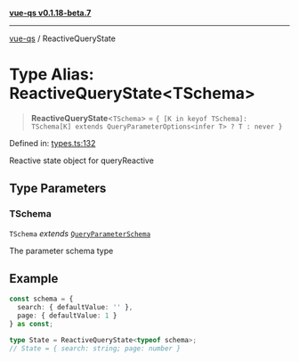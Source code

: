 [**vue-qs v0.1.18-beta.7**](../README.md)

***

[vue-qs](../README.md) / ReactiveQueryState

# Type Alias: ReactiveQueryState\<TSchema\>

> **ReactiveQueryState**\<`TSchema`\> = `{ [K in keyof TSchema]: TSchema[K] extends QueryParameterOptions<infer T> ? T : never }`

Defined in: [types.ts:132](https://github.com/iamsomraj/vue-qs/blob/ff60e1586d4655408e5c5a224bc4b63d54bf2fc1/src/types.ts#L132)

Reactive state object for queryReactive

## Type Parameters

### TSchema

`TSchema` *extends* [`QueryParameterSchema`](QueryParameterSchema.md)

The parameter schema type

## Example

```ts
const schema = {
  search: { defaultValue: '' },
  page: { defaultValue: 1 }
} as const;

type State = ReactiveQueryState<typeof schema>;
// State = { search: string; page: number }
```
